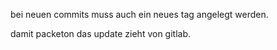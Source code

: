 bei neuen commits 
muss auch ein neues tag angelegt werden.

damit packeton das update zieht von gitlab.
